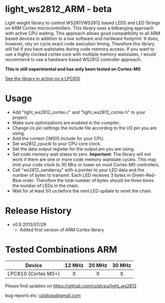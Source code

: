 light_ws2812_ARM - beta
============

Light weight library to control WS2811/WS2812 based LEDS and LED Strings on ARM Cortex microcontrollers.
This library uses a bitbanging approach with active CPU waiting. This approach allows good compatibility
to all ARM based devices in addition to a low software and hardware footprint. It does, however, rely on cycle
exact code execution timing. Therefore this library will fail if you have waitstates during code memory
access. If you want to use a highly clocked cortex core with multiple memory waitstates, I would recommend
to use a hardware based WS2812 controller approach. 

**This is still experimental and has only been tested on Cortex-M0**

[See the library in action on a LPC810](http://www.youtube.com/watch?v=Uwxt7SuSV7Y)

Usage
=====

- Add "light_ws2812_cortex.c" and "light_ws2812_cortex.h" to your project.
- Make sure optimizations are enabled in the compiler.
- Change i/o pin settings the include file according to the I/O pin you are using.
- Add the correct CMSIS include for your CPU.
- Set ws2812_cpuclk to your CPU core clock.
- Set the data output register for the output pin you are using.
- Set code memory wait states to zero. **Important:** The library will not work if there are one or more code memory waitstate cycles. This may limit your code clock to 30 Mhz or lower on most Cortex-M0 controllers.
- Call "ws2812_sendarray" with a pointer to your LED data and the number of bytes to transmit.
  Each LED receives 3 bytes in Green-Red-Blue order. Therefore the total number of bytes should
  be three times the number of LEDs in the chain.
- Wait for at least 50 us before the next LED update to reset the chain.


Release History
================

- v0.9 2013/07/29
	- Added first version of ARM Cortex library

Tested Combinations ARM
================
| Device             | 12 MHz  | 20 MHz  | 30 MHz | 
| -------------       |:-------:| :-----: | :------: |
| LPC810 (Cortex M0+)| X      |  X     |    X     |    

Please find updates on https://github.com/cpldcpu/light_ws2812

bug reports etc: cpldcpu@gmail.com
